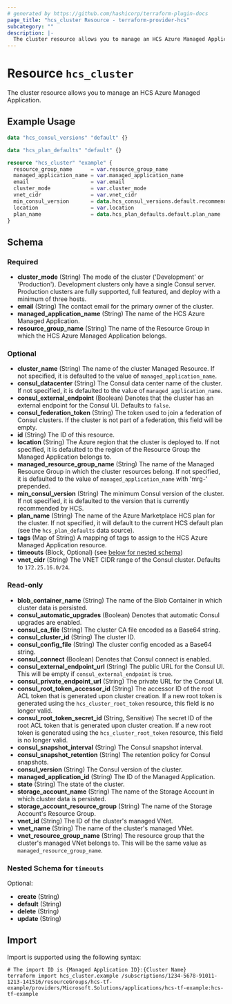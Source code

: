```yaml
---
# generated by https://github.com/hashicorp/terraform-plugin-docs
page_title: "hcs_cluster Resource - terraform-provider-hcs"
subcategory: ""
description: |-
  The cluster resource allows you to manage an HCS Azure Managed Application.
---
```


# Resource `hcs_cluster`

The cluster resource allows you to manage an HCS Azure Managed Application.

## Example Usage

```terraform
data "hcs_consul_versions" "default" {}

data "hcs_plan_defaults" "default" {}

resource "hcs_cluster" "example" {
  resource_group_name      = var.resource_group_name
  managed_application_name = var.managed_application_name
  email                    = var.email
  cluster_mode             = var.cluster_mode
  vnet_cidr                = var.vnet_cidr
  min_consul_version       = data.hcs_consul_versions.default.recommended
  location                 = var.location
  plan_name                = data.hcs_plan_defaults.default.plan_name
}
```

<!-- schema generated by tfplugindocs -->
## Schema

### Required

- **cluster_mode** (String) The mode of the cluster ('Development' or 'Production'). Development clusters only have a single Consul server. Production clusters are fully supported, full featured, and deploy with a minimum of three hosts.
- **email** (String) The contact email for the primary owner of the cluster.
- **managed_application_name** (String) The name of the HCS Azure Managed Application.
- **resource_group_name** (String) The name of the Resource Group in which the HCS Azure Managed Application belongs.

### Optional

- **cluster_name** (String) The name of the cluster Managed Resource. If not specified, it is defaulted to the value of `managed_application_name`.
- **consul_datacenter** (String) The Consul data center name of the cluster. If not specified, it is defaulted to the value of `managed_application_name`.
- **consul_external_endpoint** (Boolean) Denotes that the cluster has an external endpoint for the Consul UI. Defaults to `false`.
- **consul_federation_token** (String) The token used to join a federation of Consul clusters. If the cluster is not part of a federation, this field will be empty.
- **id** (String) The ID of this resource.
- **location** (String) The Azure region that the cluster is deployed to. If not specified, it is defaulted to the region of the Resource Group the Managed Application belongs to.
- **managed_resource_group_name** (String) The name of the Managed Resource Group in which the cluster resources belong. If not specified, it is defaulted to the value of `managed_application_name` with 'mrg-' prepended.
- **min_consul_version** (String) The minimum Consul version of the cluster. If not specified, it is defaulted to the version that is currently recommended by HCS.
- **plan_name** (String) The name of the Azure Marketplace HCS plan for the cluster. If not specified, it will default to the current HCS default plan (see the `hcs_plan_defaults` data source).
- **tags** (Map of String) A mapping of tags to assign to the HCS Azure Managed Application resource.
- **timeouts** (Block, Optional) (see [below for nested schema](#nestedblock--timeouts))
- **vnet_cidr** (String) The VNET CIDR range of the Consul cluster. Defaults to `172.25.16.0/24`.

### Read-only

- **blob_container_name** (String) The name of the Blob Container in which cluster data is persisted.
- **consul_automatic_upgrades** (Boolean) Denotes that automatic Consul upgrades are enabled.
- **consul_ca_file** (String) The cluster CA file encoded as a Base64 string.
- **consul_cluster_id** (String) The cluster ID.
- **consul_config_file** (String) The cluster config encoded as a Base64 string.
- **consul_connect** (Boolean) Denotes that Consul connect is enabled.
- **consul_external_endpoint_url** (String) The public URL for the Consul UI. This will be empty if `consul_external_endpoint` is `true`.
- **consul_private_endpoint_url** (String) The private URL for the Consul UI.
- **consul_root_token_accessor_id** (String) The accessor ID of the root ACL token that is generated upon cluster creation. If a new root token is generated using the `hcs_cluster_root_token` resource, this field is no longer valid.
- **consul_root_token_secret_id** (String, Sensitive) The secret ID of the root ACL token that is generated upon cluster creation. If a new root token is generated using the `hcs_cluster_root_token` resource, this field is no longer valid.
- **consul_snapshot_interval** (String) The Consul snapshot interval.
- **consul_snapshot_retention** (String) The retention policy for Consul snapshots.
- **consul_version** (String) The Consul version of the cluster.
- **managed_application_id** (String) The ID of the Managed Application.
- **state** (String) The state of the cluster.
- **storage_account_name** (String) The name of the Storage Account in which cluster data is persisted.
- **storage_account_resource_group** (String) The name of the Storage Account's Resource Group.
- **vnet_id** (String) The ID of the cluster's managed VNet.
- **vnet_name** (String) The name of the cluster's managed VNet.
- **vnet_resource_group_name** (String) The resource group that the cluster's managed VNet belongs to. This will be the same value as `managed_resource_group_name`.

<a id="nestedblock--timeouts"></a>
### Nested Schema for `timeouts`

Optional:

- **create** (String)
- **default** (String)
- **delete** (String)
- **update** (String)

## Import

Import is supported using the following syntax:

```shell
# The import ID is {Managed Application ID}:{Cluster Name}
terraform import hcs_cluster.example /subscriptions/1234-5678-91011-1213-141516/resourceGroups/hcs-tf-example/providers/Microsoft.Solutions/applications/hcs-tf-example:hcs-tf-example
```
